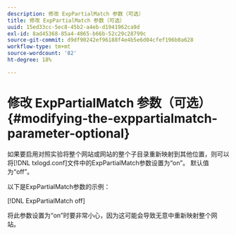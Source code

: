 ```yaml
---
description: 修改 ExpPartialMatch 参数（可选）
title: 修改 ExpPartialMatch 参数（可选）
uuid: 15ed33cc-5ec8-45b2-a4eb-d1941962ca9d
exl-id: 8ad45368-85a4-4865-b66b-52c29c28799c
source-git-commit: d9df90242ef96188f4e4b5e6d04cfef196b0a628
workflow-type: tm+mt
source-wordcount: '82'
ht-degree: 18%

---
```


# 修改 ExpPartialMatch 参数（可选）{#modifying-the-exppartialmatch-parameter-optional}

如果要启用对照实验将整个网站或网站的整个子目录重新映射到其他位置，则可以将[!DNL txlogd.conf]文件中的ExpPartialMatch参数设置为“on”。 默认值为“off”。

以下是ExpPartialMatch参数的示例：

[!DNL ExpPartialMatch off]

将此参数设置为“on”时要非常小心，因为这可能会导致无意中重新映射整个网站。
